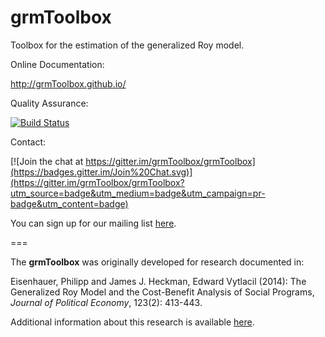 grmToolbox
===================


Toolbox for the estimation of the generalized Roy model.

Online Documentation:

http://grmToolbox.github.io/

Quality Assurance:

[![Build Status](https://travis-ci.org/structToolbox/structToolbox.svg?branch=master)](https://travis-ci.org/structToolbox/structToolbox)

Contact:

[![Join the chat at https://gitter.im/grmToolbox/grmToolbox](https://badges.gitter.im/Join%20Chat.svg)](https://gitter.im/grmToolbox/grmToolbox?utm_source=badge&utm_medium=badge&utm_campaign=pr-badge&utm_content=badge)

You can sign up for our mailing list [here](http://eepurl.com/RStEH).

===

The **grmToolbox** was originally developed for research documented in:

Eisenhauer, Philipp and James J. Heckman, Edward Vytlacil (2014): The Generalized Roy Model and the Cost-Benefit Analysis of Social Programs, *Journal of Political Economy*, 123(2): 413-443.

Additional information about this research is available [here](http://www.policy-lab.org/cb-analysis).
